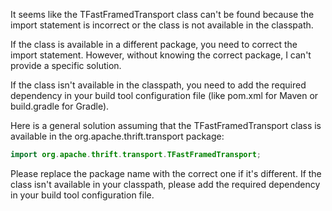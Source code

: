 It seems like the TFastFramedTransport class can't be found because the import statement is incorrect or the class is not available in the classpath. 

If the class is available in a different package, you need to correct the import statement. However, without knowing the correct package, I can't provide a specific solution.

If the class isn't available in the classpath, you need to add the required dependency in your build tool configuration file (like pom.xml for Maven or build.gradle for Gradle). 

Here is a general solution assuming that the TFastFramedTransport class is available in the org.apache.thrift.transport package:

```java
import org.apache.thrift.transport.TFastFramedTransport;
```

Please replace the package name with the correct one if it's different. If the class isn't available in your classpath, please add the required dependency in your build tool configuration file.